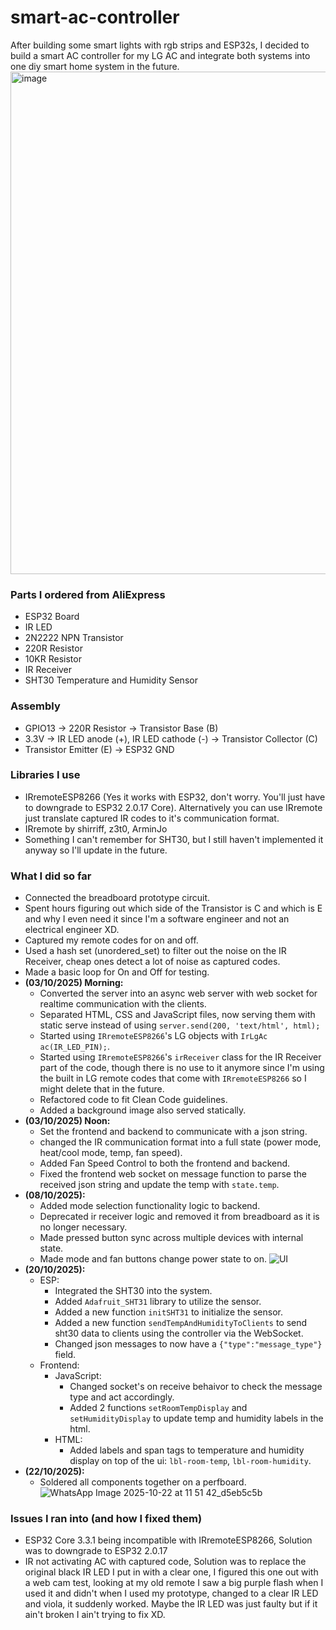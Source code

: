 # smart-ac-controller
After building some smart lights with rgb strips and ESP32s, I decided to build a smart AC controller for my LG AC and integrate both systems into one diy smart home system in the future.
<img width="1264" height="804" alt="image" src="https://github.com/user-attachments/assets/a7a8fc92-1184-4c31-bd51-1893703e5307" />



### Parts I ordered from AliExpress
- ESP32 Board
- IR LED
- 2N2222 NPN Transistor
- 220R Resistor
- 10KR Resistor
- IR Receiver
- SHT30 Temperature and Humidity Sensor

### Assembly
- GPIO13 -> 220R Resistor -> Transistor Base (B)
- 3.3V -> IR LED anode (+), IR LED cathode (-) -> Transistor Collector (C)
- Transistor Emitter (E) -> ESP32 GND

### Libraries I use
- IRremoteESP8266 (Yes it works with ESP32, don't worry. You'll just have to downgrade to ESP32 2.0.17 Core).
  Alternatively you can use IRremote just translate captured IR codes to it's communication format.
- IRremote by shirriff, z3t0, ArminJo
- Something I can't remember for SHT30, but I still haven't implemented it anyway so I'll update in the future.

### What I did so far
- Connected the breadboard prototype circuit.
- Spent hours figuring out which side of the Transistor is C and which is E and why I even need it since I'm a software engineer and not an electrical engineer XD.
- Captured my remote codes for on and off.
- Used a hash set (unordered_set) to filter out the noise on the IR Receiver, cheap ones detect a lot of noise as captured codes.
- Made a basic loop for On and Off for testing.
- **(03/10/2025) Morning:** 
  - Converted the server into an async web server with web socket for realtime communication with the clients.
  - Separated HTML, CSS and JavaScript files, now serving them with static serve instead of using `server.send(200, 'text/html', html);`
  - Started using `IRremoteESP8266`'s LG objects with `IrLgAc ac(IR_LED_PIN);`.
  - Started using `IRremoteESP8266`'s `irReceiver` class for the IR Receiver part of the code, though there is no use to it anymore since I'm
    using the built in LG remote codes that come with `IRremoteESP8266` so I might delete that in the future.
  - Refactored code to fit Clean Code guidelines.
  - Added a background image also served statically.
- **(03/10/2025) Noon:** 
  - Set the frontend and backend to communicate with a json string.
  - changed the IR communication format into a full state (power mode, heat/cool mode, temp, fan speed).
  - Added Fan Speed Control to both the frontend and backend.
  - Fixed the frontend web socket on message function to parse the received json string and update the temp with `state.temp`.
- **(08/10/2025):**
  - Added mode selection functionality logic to backend.
  - Deprecated ir receiver logic and removed it from breadboard as it is no longer necessary.
  - Made pressed button sync across multiple devices with internal state.
  - Made mode and fan buttons change power state to on.
 ![UI](https://github.com/user-attachments/assets/9ba3473e-be38-4bf5-ade9-d8e022705244)
- **(20/10/2025):**
  - ESP: 
    - Integrated the SHT30 into the system.
    - Added `Adafruit_SHT31` library to utilize the sensor.
    - Added a new function `initSHT31` to initialize the sensor.
    - Added a new function `sendTempAndHumidityToClients` to send sht30 data to clients using the controller via the WebSocket.
    - Changed json messages to now have a `{"type":"message_type"}` field.
  - Frontend:
    - JavaScript:
      - Changed socket's on receive behaivor to check the message type and act accordingly.
      - Added 2 functions `setRoomTempDisplay` and `setHumidityDisplay` to update temp and humidity labels in the html.
    - HTML:
      - Added labels and span tags to temperature and humidity display on top of the ui: `lbl-room-temp`, `lbl-room-humidity`.
- **(22/10/2025):**
  - Soldered all components together on a perfboard.
![WhatsApp Image 2025-10-22 at 11 51 42_d5eb5c5b](https://github.com/user-attachments/assets/64d9dcc1-2834-4a01-9c18-919ec71440b1)

### Issues I ran into (and how I fixed them)
- ESP32 Core 3.3.1 being incompatible with IRremoteESP8266, Solution was to downgrade to ESP32 2.0.17
- IR not activating AC with captured code, Solution was to replace the original black IR LED I put in with a clear one,
  I figured this one out with a web cam test, looking at my old remote I saw a big purple flash when I used it and didn't when
  I used my prototype, changed to a clear IR LED and viola, it suddenly worked. Maybe the IR LED was just faulty but if it ain't broken
  I ain't trying to fix XD.
  
